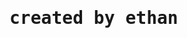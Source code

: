 <!DOCTYPE html>
<html>
<head>
<title>
website: a website for you
</title>
<style>
  body {
    font-family:'Lucida Console', monospace
  }
</style>
<body>
<h1>created by ethan</h1><head></head>
</html>
